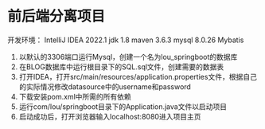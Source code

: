 # 前后端分离项目

开发环境：
IntelliJ IDEA 2022.1
jdk 1.8
maven 3.6.3
mysql 8.0.26
Mybatis 


1.  以默认的3306端口运行Mysql，创建一个名为lou_springboot的数据库
2.  在BLOG数据库中运行根目录下的SQL.sql文件，创建需要的数据表
3.  打开IDEA，打开src/main/resources/application.properties文件，根据自己的实际情况修改datasource中的username和password
4.  下载安装pom.xml中所需的所有依赖
5.  运行com/lou/springboot目录下的Application.java文件以启动项目
6.  启动成功后，打开浏览器输入localhost:8080进入项目主页
